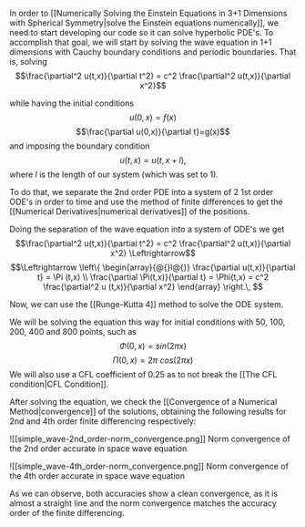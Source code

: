 In order to [[Numerically Solving the Einstein Equations in 3+1 Dimensions with Spherical Symmetry|solve the Einstein equations numerically]], we need to start developing our code so it can solve hyperbolic PDE's. To accomplish that goal, we will start by solving the wave equation in 1+1 dimensions with Cauchy boundary conditions and periodic boundaries. That is, solving
$$\frac{\partial^2 u(t,x)}{\partial t^2} = c^2 \frac{\partial^2 u(t,x)}{\partial x^2}$$

while having the initial conditions
$$u(0,x)=f(x)$$
$$\frac{\partial u(0,x)}{\partial t}=g(x)$$
and imposing the boundary condition
$$u(t,x) = u(t,x+l),$$
where $l$ is the length of our system (which was set to 1).

To do that, we separate the 2nd order PDE into a system of 2 1st order ODE's in order to time and use the method of finite differences to get the [[Numerical Derivatives|numerical derivatives]] of the positions.

Doing the separation of the wave equation into a system of ODE's we get
$$\frac{\partial^2 u(t,x)}{\partial t^2} = c^2 \frac{\partial^2 u(t,x)}{\partial x^2} \Leftrightarrow$$
$$\Leftrightarrow \left\{ \begin{array}{@{}l@{}} \frac{\partial u(t,x)}{\partial t} = \Pi (t,x) \\ \frac{\partial \Pi(t,x)}{\partial t} = \Phi(t,x) = c^2 \frac{\partial^2 u (t,x)}{\partial x^2} \end{array} \right.\, $$


Now, we can use the [[Runge-Kutta 4]] method to solve the ODE system.


We will be solving the equation this way for initial conditions with 50, 100, 200, 400 and 800 points, such as
$$\Phi(0,x) = sin(2\pi x)$$
$$\Pi(0,x) = 2\pi \: cos(2\pi x)$$
We will also use a CFL coefficient of 0.25 as to not break the [[The CFL condition|CFL Condition]].

After solving the equation, we check the [[Convergence of a Numerical Method|convergence]] of the solutions, obtaining the following results for 2nd and 4th order finite differencing respectively:

![[simple_wave-2nd_order-norm_convergence.png]]
Norm convergence of the 2nd order accurate in space wave equation

![[simple_wave-4th_order-norm_convergence.png]]
Norm convergence of the 4th order accurate in space wave equation


As we can observe, both accuracies show a clean convergence, as it is almost a straight line and the norm convergence matches the accuracy order of the finite differencing.
